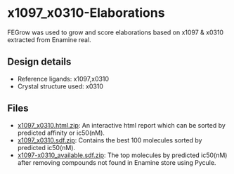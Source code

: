 # x1097_x0310-Elaborations

FEGrow was used to grow and score elaborations based on x1097 & x0310 extracted from Enamine real.

## Design details

- Reference ligands: x1097,x0310
- Crystal structure used: x0310

## Files
- [x1097_x0310.html.zip](x1097_x0310.html.zip): An interactive html report which can be sorted by predicted affinity or ic50(nM).
- [x1097_x0310.sdf.zip](x1097_x0310.sdf.zip): Contains the best 100 molecules sorted by predicted ic50(nM).
- [x1097-x0310_available.sdf.zip](x1097-x0310_available.sdf.zip): The top molecules by predicted ic50(nM) after removing compounds not found in Enamine store using Pycule.